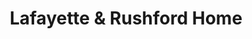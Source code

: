 ---
title: "Lafayette & Rushford Home"
url: /dunedin/lafayette-and-rushford-home/
shop: interior decoration
---